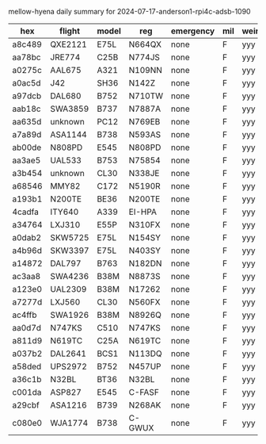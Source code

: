 mellow-hyena daily summary for 2024-07-17-anderson1-rpi4c-adsb-1090

|hex|flight|model|reg|emergency|mil|weirdo|
|--|--|--|--|--|--|--|
|a8c489|QXE2121|E75L|N664QX|none|F|yyy|
|aa78bc|JRE774|C25B|N774JS|none|F|yyy|
|a0275c|AAL675|A321|N109NN|none|F|yyy|
|a0ac5d|J42|SH36|N142Z|none|F|yyy|
|a97dcb|DAL680|B752|N710TW|none|F|yyy|
|aab18c|SWA3859|B737|N7887A|none|F|yyy|
|aa635d|unknown|PC12|N769EB|none|F|yyy|
|a7a89d|ASA1144|B738|N593AS|none|F|yyy|
|ab00de|N808PD|E545|N808PD|none|F|yyy|
|aa3ae5|UAL533|B753|N75854|none|F|yyy|
|a3b454|unknown|CL30|N338JE|none|F|yyy|
|a68546|MMY82|C172|N5190R|none|F|yyy|
|a193b1|N200TE|BE36|N200TE|none|F|yyy|
|4cadfa|ITY640|A339|EI-HPA|none|F|yyy|
|a34764|LXJ310|E55P|N310FX|none|F|yyy|
|a0dab2|SKW5725|E75L|N154SY|none|F|yyy|
|a4b96d|SKW3397|E75L|N403SY|none|F|yyy|
|a14872|DAL797|B763|N182DN|none|F|yyy|
|ac3aa8|SWA4236|B38M|N8873S|none|F|yyy|
|a123e0|UAL2309|B38M|N17262|none|F|yyy|
|a7277d|LXJ560|CL30|N560FX|none|F|yyy|
|ac4ffb|SWA1926|B38M|N8926Q|none|F|yyy|
|aa0d7d|N747KS|C510|N747KS|none|F|yyy|
|a811d9|N619TC|C25A|N619TC|none|F|yyy|
|a037b2|DAL2641|BCS1|N113DQ|none|F|yyy|
|a58ded|UPS2972|B752|N457UP|none|F|yyy|
|a36c1b|N32BL|BT36|N32BL|none|F|yyy|
|c001da|ASP827|E545|C-FASF|none|F|yyy|
|a29cbf|ASA1216|B739|N268AK|none|F|yyy|
|c080e0|WJA1774|B738|C-GWUX|none|F|yyy|
